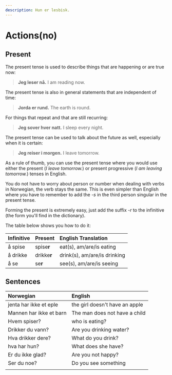 ```yaml
---
description: Hun er lesbisk.
---
```


# Actions\(no\)

## Present

The present tense is used to describe things that are happening or are true now:

> **Jeg leser nå.** I am reading now.

The present tense is also in general statements that are independent of time:

> **Jorda er rund.** The earth is round.

For things that repeat and that are still recurring:

> **Jeg sover hver natt.** I sleep every night.

The present tense can be used to talk about the future as well, especially when it is certain:

> **Jeg reiser i morgen.** I leave tomorrow.

As a rule of thumb, you can use the present tense where you would use either the present \(_I leave tomorrow._\) or present progressive \(_I am leaving tomorrow._\) tenses in English.

You do not have to worry about person or number when dealing with verbs in Norwegian, the verb stays the same. This is even simpler than English where you have to remember to add the _-s_ in the third person singular in the present tense.

Forming the present is extremely easy, just add the suffix _-r_ to the infinitive \(the form you'll find in the dictionary\).

The table below shows you how to do it:

| Infinitive | Present | English Translation |
| :--- | :--- | :--- |
| å spise | spise**r** | eat\(s\), am/are/is eating |
| å drikke | drikke**r** | drink\(s\), am/are/is drinking |
| å se | se**r** | see\(s\), am/are/is seeing |

## Sentences

| Norwegian | English |
| :--- | :--- |
| jenta har ikke et eple | the girl doesn't have an apple |
| Mannen har ikke et barn | The man does not have a child |
| Hvem spiser? | who is eating? |
| Drikker du vann? | Are you drinking water? |
| Hva drikker dere? | What do you drink? |
| hva har hun? | What does she have? |
| Er du ikke glad? | Are you not happy? |
| Ser du noe? | Do you see something |
|  |  |

